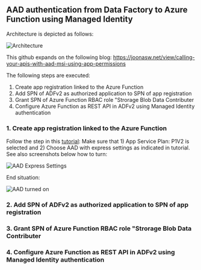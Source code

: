 ## AAD authentication from Data Factory to Azure Function using Managed Identity  ##

Architecture is depicted as follows:

![Architecture](https://github.com/rebremer/managed_identity_authentication/blob/master/images/Architecture.png)

This github expands on the following blog: https://joonasw.net/view/calling-your-apis-with-aad-msi-using-app-permissions

The following steps are executed:

1. Create app registration linked to the Azure Function
2. Add SPN of ADFv2 as authorized application to SPN of app registration
3. Grant SPN of Azure Function RBAC role "Strorage Blob Data Contributer
4. Configure Azure Function as REST API in ADFv2 using Managed Identity authentication

### 1. Create app registration linked to the Azure Function ###

Follow the step in this [tutorial](https://docs.microsoft.com/en-us/azure/app-service/configure-authentication-provider-aad#-configure-with-express-settings "aad#-configure-with-express-settings"): Make sure that 1) App Service Plan: P1V2 is selected and 2) Choose AAD with express settings as indicated in tutorial. See also screenshots below how to turn:

![AAD Express Settings](https://github.com/rebremer/managed_identity_authentication/blob/master/images/1_AAD_Express_Option.png "1a. AAD turned on using express settings")

End situation:

![AAD turned on](https://github.com/rebremer/managed_identity_authentication/blob/master/images/1_AAD_turned_on.png "AAD turned on using express settings")

### 2. Add SPN of ADFv2 as authorized application to SPN of app registration ###



### 3. Grant SPN of Azure Function RBAC role "Strorage Blob Data Contributer ###

### 4. Configure Azure Function as REST API in ADFv2 using Managed Identity authentication ###